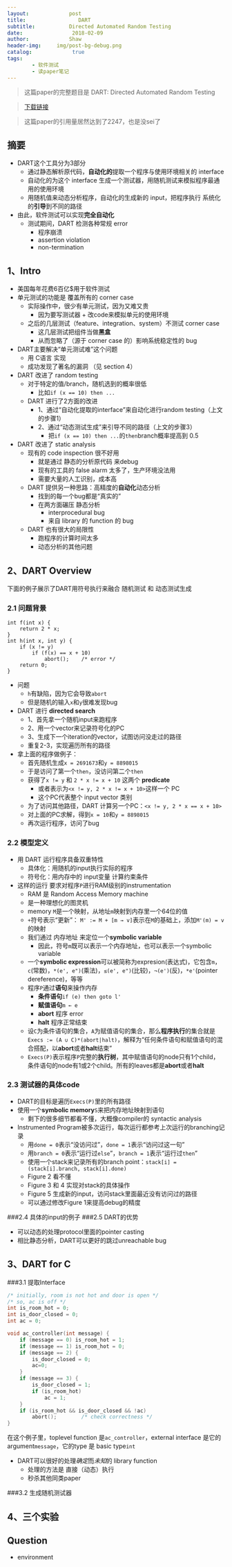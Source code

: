 ```yaml
---
layout:             post
title:                 DART
subtitle:           Directed Automated Random Testing
date:      	         2018-02-09
author:             Shaw
header-img:     img/post-bg-debug.png
catalog: 	         true
tags:
        - 软件测试
        - 读paper笔记
---
```


> 这篇paper的完整题目是 
DART: Directed Automated Random Testing

>[下载链接](https://wkr.io/public/ref/godefroid2005dart.pdf) 

>这篇paper的引用量居然达到了2247，也是没sei了

摘要
-
- DART这个工具分为3部分
	- 通过静态解析原代码，**自动化的**提取一个程序与使用环境相关的 interface
	- 自动化的为这个 interface 生成一个测试器，用随机测试来模拟程序最通用的使用环境
	- 用随机值来动态分析程序，自动化的生成新的 input，把程序执行 系统化的**引导**到不同的路径
- 由此，软件测试可以实现**完全自动化**
	- 测试期间，DART 检测各种常规 error
		- 程序崩溃
		- assertion violation
		- non-termination

1、Intro
-
- 美国每年花费6百亿$用于软件测试
- 单元测试的功能是 覆盖所有的 corner case
	- 实际操作中，很少有单元测试，因为又难又贵
		- 因为要写测试器 + 改code来模拟单元的使用环境
	- 之后的几层测试（feature、integration、system）不测试 corner case
		- 这几层测试把组件当做**黑盒**
		- 从而忽略了（源于 corner case 的）影响系统稳定性的 bug
- DART主要解决“单元测试难”这个问题
	- 用 C语言 实现
	- 成功发现了著名的漏洞 （见 section 4）
- DART 改进了 random testing
	- 对于特定的值/branch，随机选到的概率很低
		- 比如`if (x == 10) then ...`
	- DART 进行了2方面的改进
		- 1、通过“自动化提取的interface”来自动化进行random testing（上文的步骤1）
		- 2、通过“动态测试生成”来引导不同的路径（上文的步骤3）
			-  把`if (x == 10) then ...`的`then`branch概率提高到 0.5
- DART 改进了 static analysis
	- 现有的 code inspection 很不好用
		- 就是通过 静态的分析原代码 来debug
		- 现有的工具的 false alarm 太多了，生产环境没法用
		- 需要大量的人工识别，成本高
	- DART 提供另一种思路：高精度的**自动化**动态分析
		- 找到的每一个bug都是“真实的”
		- 在两方面碾压 静态分析
			- interprocedural bug
			- 来自 library 的 function 的 bug
	- DART 也有很大的局限性
		- 跑程序的计算时间太多
		- 动态分析的其他问题

2、DART Overview
-
下面的例子展示了DART用符号执行来融合 随机测试 和 动态测试生成

### 2.1 问题背景

```
int f(int x) { 
	return 2 * x; 
}
int h(int x, int y) {
	if (x != y)
		if (f(x) == x + 10)
			abort();	/* error */
	return 0;
}
```

- 问题
	- `h`有缺陷，因为它会导致`abort`
	- 但是随机的输入`x`和`y`很难发现bug
- DART 进行 **directed search**
	- 1、首先拿一个随机input来跑程序
	- 2、用一个vector来记录符号化的PC
	- 3、生成下一个iteration的vector，试图访问没走过的路径
	- 重复2-3，实现遍历所有的路径
- 拿上面的程序做例子：
	- 首先随机生成`x = 2691673`和`y = 8898015`
	- 于是访问了第一个`then`，没访问第二个`then`
	- 获得了`x != y` 和 `2 * x != x + 10` 这两个 **predicate**
		- 或者表示为`<x != y, 2 * x != x + 10>`这样一个 PC
		- 这个PC代表整个 input vector 类别
	- 为了访问其他路径，DART 计算另一个PC：`<x != y, 2 * x == x + 10>`
	- 对上面的PC求解，得到`x = 10`和`y = 8898015`
	- 再次运行程序，访问了bug
	
### 2.2 模型定义

- 用 DART 运行程序具备双重特性
	- 具体化：用随机的input执行实际的程序
	- 符号化：用内存中的 input变量 计算约束条件
- 这样的运行 要求对程序`P`进行RAM级别的instrumentation
	- RAM 是 Random Access Memory machine
	- 是一种理想化的图灵机
	- memory `M`是一个映射，从地址`m`映射到内存里一个64位的值
	- `+`符号表示“更新”： `M' := M + [m → v]`表示在`M`的基础上，添加`M'(m) = v`的映射
	- 我们通过 内存地址 来定位一个**symbolic variable**
		- 因此，符号`m`既可以表示一个内存地址，也可以表示一个symbolic variable
	- 一个**symbolic expression**可以被简称为expresion(表达式)，它包含`m`，`c`(常数)，`*(e', e")`(乘法)，`≤(e', e")`(比较)，`¬(e')`(反)，`*e'`(pointer dereference)，等等
	- 程序`P`通过**语句**来操作内存
		- **条件语句**`if (e) then goto l'`
		- **赋值语句**`m ← e`
		- **abort** 程序 error
		- **halt** 程序正常结束
	- 设`C`为条件语句的集合，`A`为赋值语句的集合，那么**程序执行**的集合就是 `Execs := (A ∪ C)*(abort|halt)`，解释为“任何条件语句和赋值语句的混合搭配，以**abort**或者**halt**结束”
	- `Execs(P)`表示程序`P`完整的**执行树**，其中赋值语句的node只有1个child，条件语句的node有1或2个child。所有的leaves都是**abort**或者**halt**

### 2.3 测试器的具体code

- DART的目标是遍历`Execs(P)`里的所有路径
- 使用一个**symbolic memory**`S`来把内存地址映射到语句
	- 剩下的很多细节都看不懂，大概像compiler的 syntactic analysis
- Instrumented Program被多次运行，每次运行都参考上次运行的branching记录
	- 用`done = 0`表示“没访问过”，`done = 1`表示“访问过这一句”
	- 用`branch = 0`表示“运行过`else`”，`branch = 1`表示“运行过`then`”
	- 使用一个stack来记录所有的branch point：`stack[i] = (stack[i].branch, stack[i].done)`
	- Figure 2 看不懂
	- Figure 3 和 4 实现对stack的具体操作
	- Figure 5 生成新的input，访问stack里面最近没有访问过的路径
	- 可以通过修改Figure 1来提高debug的精度

###2.4 具体的input的例子
###2.5 DART的优势

- 可以动态的处理protocol里面的pointer casting
- 相比静态分析，DART可以更好的跳过unreachable bug

3、DART for C
-
###3.1 提取Interface
```c
/* initially, room is not hot and door is open */
/* so, ac is off */
int is_room_hot = 0;
int is_door_closed = 0;
int ac = 0;

void ac_controller(int message) {
	if (message == 0) is_room_hot = 1;
	if (message == 1) is_room_hot = 0;
	if (message == 2) {
		is_door_closed = 0;
		ac=0;
	}
	if (message == 3) {
		is_door_closed = 1;
		if (is_room_hot) 
			ac = 1;
	}
	if (is_room_hot && is_door_closed && !ac)
		abort();		/* check correctness */
}
```
在这个例子里，toplevel function 是`ac_controller`，external interface 是它的argument`message`，它的type 是 basic type`int`

- DART可以很好的处理*确定*而*未知*的 library function
	- 处理的方法是 直接（动态）执行
	- 秒杀其他同类paper

###3.2 生成随机测试器

4、三个实验
-

Question
-
- environment
